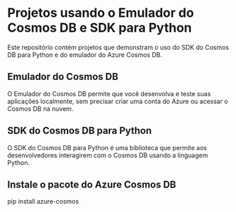 # Projetos usando o Emulador do Cosmos DB e SDK para Python

Este repositório contém projetos que demonstram o uso do SDK do Cosmos DB para Python e do emulador do Azure Cosmos DB.

## Emulador do Cosmos DB

O Emulador do Cosmos DB permite que você desenvolva e teste suas aplicações localmente, sem precisar criar uma conta do Azure ou acessar o Cosmos DB na nuvem.

## SDK do Cosmos DB para Python

O SDK do Cosmos DB para Python é uma biblioteca que permite aos desenvolvedores interagirem com o Cosmos DB usando a linguagem Python.


## Instale o pacote do Azure Cosmos DB
pip install azure-cosmos